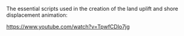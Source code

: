 The essential scripts used in the creation of the land uplift and shore displacement animation:

https://www.youtube.com/watch?v=TpwfCDlo7jg
